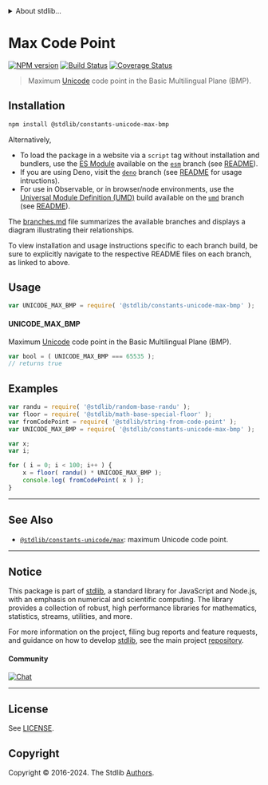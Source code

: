 <!--

@license Apache-2.0

Copyright (c) 2018 The Stdlib Authors.

Licensed under the Apache License, Version 2.0 (the "License");
you may not use this file except in compliance with the License.
You may obtain a copy of the License at

   http://www.apache.org/licenses/LICENSE-2.0

Unless required by applicable law or agreed to in writing, software
distributed under the License is distributed on an "AS IS" BASIS,
WITHOUT WARRANTIES OR CONDITIONS OF ANY KIND, either express or implied.
See the License for the specific language governing permissions and
limitations under the License.

-->


<details>
  <summary>
    About stdlib...
  </summary>
  <p>We believe in a future in which the web is a preferred environment for numerical computation. To help realize this future, we've built stdlib. stdlib is a standard library, with an emphasis on numerical and scientific computation, written in JavaScript (and C) for execution in browsers and in Node.js.</p>
  <p>The library is fully decomposable, being architected in such a way that you can swap out and mix and match APIs and functionality to cater to your exact preferences and use cases.</p>
  <p>When you use stdlib, you can be absolutely certain that you are using the most thorough, rigorous, well-written, studied, documented, tested, measured, and high-quality code out there.</p>
  <p>To join us in bringing numerical computing to the web, get started by checking us out on <a href="https://github.com/stdlib-js/stdlib">GitHub</a>, and please consider <a href="https://opencollective.com/stdlib">financially supporting stdlib</a>. We greatly appreciate your continued support!</p>
</details>

# Max Code Point

[![NPM version][npm-image]][npm-url] [![Build Status][test-image]][test-url] [![Coverage Status][coverage-image]][coverage-url] <!-- [![dependencies][dependencies-image]][dependencies-url] -->

> Maximum [Unicode][unicode] code point in the Basic Multilingual Plane (BMP).

<section class="installation">

## Installation

```bash
npm install @stdlib/constants-unicode-max-bmp
```

Alternatively,

-   To load the package in a website via a `script` tag without installation and bundlers, use the [ES Module][es-module] available on the [`esm`][esm-url] branch (see [README][esm-readme]).
-   If you are using Deno, visit the [`deno`][deno-url] branch (see [README][deno-readme] for usage intructions).
-   For use in Observable, or in browser/node environments, use the [Universal Module Definition (UMD)][umd] build available on the [`umd`][umd-url] branch (see [README][umd-readme]).

The [branches.md][branches-url] file summarizes the available branches and displays a diagram illustrating their relationships.

To view installation and usage instructions specific to each branch build, be sure to explicitly navigate to the respective README files on each branch, as linked to above.

</section>

<section class="usage">

## Usage

```javascript
var UNICODE_MAX_BMP = require( '@stdlib/constants-unicode-max-bmp' );
```

#### UNICODE_MAX_BMP

Maximum [Unicode][unicode] code point in the Basic Multilingual Plane (BMP).

```javascript
var bool = ( UNICODE_MAX_BMP === 65535 );
// returns true
```

</section>

<!-- /.usage -->

<section class="examples">

## Examples

<!-- eslint no-undef: "error" -->

```javascript
var randu = require( '@stdlib/random-base-randu' );
var floor = require( '@stdlib/math-base-special-floor' );
var fromCodePoint = require( '@stdlib/string-from-code-point' );
var UNICODE_MAX_BMP = require( '@stdlib/constants-unicode-max-bmp' );

var x;
var i;

for ( i = 0; i < 100; i++ ) {
    x = floor( randu() * UNICODE_MAX_BMP );
    console.log( fromCodePoint( x ) );
}
```

</section>

<!-- /.examples -->

<!-- Section for related `stdlib` packages. Do not manually edit this section, as it is automatically populated. -->

<section class="related">

* * *

## See Also

-   <span class="package-name">[`@stdlib/constants-unicode/max`][@stdlib/constants/unicode/max]</span><span class="delimiter">: </span><span class="description">maximum Unicode code point.</span>

</section>

<!-- /.related -->

<!-- Section for all links. Make sure to keep an empty line after the `section` element and another before the `/section` close. -->


<section class="main-repo" >

* * *

## Notice

This package is part of [stdlib][stdlib], a standard library for JavaScript and Node.js, with an emphasis on numerical and scientific computing. The library provides a collection of robust, high performance libraries for mathematics, statistics, streams, utilities, and more.

For more information on the project, filing bug reports and feature requests, and guidance on how to develop [stdlib][stdlib], see the main project [repository][stdlib].

#### Community

[![Chat][chat-image]][chat-url]

---

## License

See [LICENSE][stdlib-license].


## Copyright

Copyright &copy; 2016-2024. The Stdlib [Authors][stdlib-authors].

</section>

<!-- /.stdlib -->

<!-- Section for all links. Make sure to keep an empty line after the `section` element and another before the `/section` close. -->

<section class="links">

[npm-image]: http://img.shields.io/npm/v/@stdlib/constants-unicode-max-bmp.svg
[npm-url]: https://npmjs.org/package/@stdlib/constants-unicode-max-bmp

[test-image]: https://github.com/stdlib-js/constants-unicode-max-bmp/actions/workflows/test.yml/badge.svg?branch=v0.2.0
[test-url]: https://github.com/stdlib-js/constants-unicode-max-bmp/actions/workflows/test.yml?query=branch:v0.2.0

[coverage-image]: https://img.shields.io/codecov/c/github/stdlib-js/constants-unicode-max-bmp/main.svg
[coverage-url]: https://codecov.io/github/stdlib-js/constants-unicode-max-bmp?branch=main

<!--

[dependencies-image]: https://img.shields.io/david/stdlib-js/constants-unicode-max-bmp.svg
[dependencies-url]: https://david-dm.org/stdlib-js/constants-unicode-max-bmp/main

-->

[chat-image]: https://img.shields.io/gitter/room/stdlib-js/stdlib.svg
[chat-url]: https://app.gitter.im/#/room/#stdlib-js_stdlib:gitter.im

[stdlib]: https://github.com/stdlib-js/stdlib

[stdlib-authors]: https://github.com/stdlib-js/stdlib/graphs/contributors

[umd]: https://github.com/umdjs/umd
[es-module]: https://developer.mozilla.org/en-US/docs/Web/JavaScript/Guide/Modules

[deno-url]: https://github.com/stdlib-js/constants-unicode-max-bmp/tree/deno
[deno-readme]: https://github.com/stdlib-js/constants-unicode-max-bmp/blob/deno/README.md
[umd-url]: https://github.com/stdlib-js/constants-unicode-max-bmp/tree/umd
[umd-readme]: https://github.com/stdlib-js/constants-unicode-max-bmp/blob/umd/README.md
[esm-url]: https://github.com/stdlib-js/constants-unicode-max-bmp/tree/esm
[esm-readme]: https://github.com/stdlib-js/constants-unicode-max-bmp/blob/esm/README.md
[branches-url]: https://github.com/stdlib-js/constants-unicode-max-bmp/blob/main/branches.md

[stdlib-license]: https://raw.githubusercontent.com/stdlib-js/constants-unicode-max-bmp/main/LICENSE

[unicode]: https://en.wikipedia.org/wiki/Unicode

<!-- <related-links> -->

[@stdlib/constants/unicode/max]: https://github.com/stdlib-js/constants-unicode-max

<!-- </related-links> -->

</section>

<!-- /.links -->
